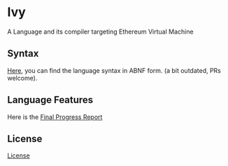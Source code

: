 # Ivy

A Language and its compiler targeting Ethereum Virtual Machine

## Syntax

[Here](https://github.com/yigitozkavci/ivy/blob/master/standard/ivy.abnf), you can find the language syntax in ABNF form. (a bit outdated, PRs welcome).

## Language Features
Here is the [Final Progress Report](https://github.com/yigitozkavci/ivy/blob/master/standard/report_492_final/report.pdf)

## License
[License](https://github.com/yigitozkavci/ivy/blob/master/LICENSE)
